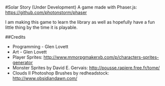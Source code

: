 #Solar Story
(Under Development)
A game made with Phaser.js: https://github.com/photonstorm/phaser

I am making this game to learn the library as well as hopefully have a fun little thing by the time it is playable.

##Credits
* Programming - Glen Lovett
* Art - Glen Lovett
* Player Sprites: http://www.mmorpgmakerxb.com/p/characters-sprites-generator
* Monster Sprites by David E. Gervais: http://pousse.rapiere.free.fr/tome/
* Clouds II Photoshop Brushes by redheadstock: http://www.obsidiandawn.com/